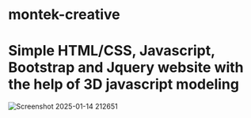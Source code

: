 # montek-creative
# Simple HTML/CSS, Javascript, Bootstrap and Jquery website with the help of 3D javascript modeling
![Screenshot 2025-01-14 212651](https://github.com/user-attachments/assets/d5b7b472-de84-4f55-a9fd-0636a8d4b044)
